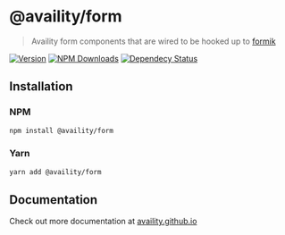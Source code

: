 # @availity/form

> Availity form components that are wired to be hooked up to [formik](https://github.com/jaredpalmer/formik)

[![Version](https://img.shields.io/npm/v/@availity/form.svg?style=for-the-badge)](https://www.npmjs.com/package/@availity/form)
[![NPM Downloads](https://img.shields.io/npm/dt/@availity/form.svg?style=for-the-badge)](https://www.npmjs.com/package/@availity/form)
[![Dependecy Status](https://img.shields.io/librariesio/release/npm/@availity/form?style=for-the-badge)](https://github.com/Availity/availity-react/blob/master/packages/form/package.json)

## Installation

### NPM

```bash
npm install @availity/form
```

### Yarn

```bash
yarn add @availity/form
```

## Documentation

Check out more documentation at [availity.github.io](https://availity.github.io/availity-react/form/)
